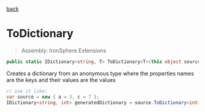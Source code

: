 ﻿

[back](/IronSphere.Extensions/types/AnonymousObjectExtension)

# ToDictionary

> Assembly: IronSphere.Extensions

```csharp
public static IDictionary<string, T> ToDictionary<T>(this object source);
```

Creates a dictionary from an anonymous type where the properties names are the keys and their values are the values

```csharp
// use it like:
var source = new { a = 3, c = 7 };
IDictionary<string, int> generatedDictionary = source.ToDictionary<int>();
``` 